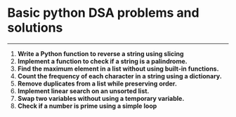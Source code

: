 # Basic python DSA problems and solutions
---
1. **Write a Python function to reverse a string using slicing**
2. **Implement a function to check if a string is a palindrome.**
3. **Find the maximum element in a list without using built-in functions.**
4. **Count the frequency of each character in a string using a dictionary.**
5. **Remove duplicates from a list while preserving order.**
6. **Implement linear search on an unsorted list.**
7. **Swap two variables without using a temporary variable.**
8. **Check if a number is prime using a simple loop**
